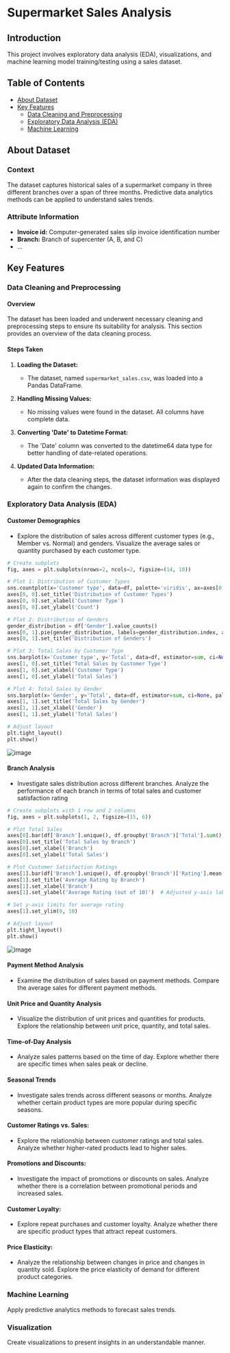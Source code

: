 # Supermarket Sales Analysis

## Introduction

This project involves exploratory data analysis (EDA), visualizations, and machine learning model training/testing using a sales dataset.

## Table of Contents

- [About Dataset](#about-dataset)
- [Key Features](#key-features)
  - [Data Cleaning and Preprocessing](#data-cleaning-and-preprocessing)
  - [Exploratory Data Analysis (EDA)](#exploratory-data-analysis-eda)
  - [Machine Learning](#machine-learning)

## About Dataset

### Context
The dataset captures historical sales of a supermarket company in three different branches over a span of three months. Predictive data analytics methods can be applied to understand sales trends.

### Attribute Information
- **Invoice id:** Computer-generated sales slip invoice identification number
- **Branch:** Branch of supercenter (A, B, and C)
- ...

## Key Features

### Data Cleaning and Preprocessing

#### Overview

The dataset has been loaded and underwent necessary cleaning and preprocessing steps to ensure its suitability for analysis. This section provides an overview of the data cleaning process.

#### Steps Taken

1. **Loading the Dataset:**
   - The dataset, named `supermarket_sales.csv`, was loaded into a Pandas DataFrame.

2. **Handling Missing Values:**
   - No missing values were found in the dataset. All columns have complete data.

3. **Converting 'Date' to Datetime Format:**
   - The 'Date' column was converted to the datetime64 data type for better handling of date-related operations.

4. **Updated Data Information:**
   - After the data cleaning steps, the dataset information was displayed again to confirm the changes.

### Exploratory Data Analysis (EDA)

#### Customer Demographics
  - Explore the distribution of sales across different customer types (e.g., Member vs. Normal) and genders. Visualize the average sales or quantity purchased by each customer type.
```python
# Create subplots
fig, axes = plt.subplots(nrows=2, ncols=2, figsize=(14, 10))

# Plot 1: Distribution of Customer Types
sns.countplot(x='Customer type', data=df, palette='viridis', ax=axes[0, 0])
axes[0, 0].set_title('Distribution of Customer Types')
axes[0, 0].set_xlabel('Customer Type')
axes[0, 0].set_ylabel('Count')

# Plot 2: Distribution of Genders
gender_distribution = df['Gender'].value_counts()
axes[0, 1].pie(gender_distribution, labels=gender_distribution.index, autopct='%1.1f%%', colors=['skyblue', 'lightcoral'])
axes[0, 1].set_title('Distribution of Genders')

# Plot 3: Total Sales by Customer Type
sns.barplot(x='Customer type', y='Total', data=df, estimator=sum, ci=None, palette='viridis', ax=axes[1, 0])
axes[1, 0].set_title('Total Sales by Customer Type')
axes[1, 0].set_xlabel('Customer Type')
axes[1, 0].set_ylabel('Total Sales')

# Plot 4: Total Sales by Gender
sns.barplot(x='Gender', y='Total', data=df, estimator=sum, ci=None, palette='viridis', ax=axes[1, 1])
axes[1, 1].set_title('Total Sales by Gender')
axes[1, 1].set_xlabel('Gender')
axes[1, 1].set_ylabel('Total Sales')

# Adjust layout
plt.tight_layout()
plt.show()
```
![image](https://github.com/Lawrence-Mak/Sales-Analysis-Project/assets/83872954/a3445936-ac35-46a2-92ab-d4fc7e017824)


#### Branch Analysis
  - Investigate sales distribution across different branches. Analyze the performance of each branch in terms of total sales and customer satisfaction rating
```python
# Create subplots with 1 row and 2 columns
fig, axes = plt.subplots(1, 2, figsize=(15, 6))

# Plot Total Sales
axes[0].bar(df['Branch'].unique(), df.groupby('Branch')['Total'].sum(), color='tab:blue')
axes[0].set_title('Total Sales by Branch')
axes[0].set_xlabel('Branch')
axes[0].set_ylabel('Total Sales')

# Plot Customer Satisfaction Ratings
axes[1].bar(df['Branch'].unique(), df.groupby('Branch')['Rating'].mean(), color='tab:orange')
axes[1].set_title('Average Rating by Branch')
axes[1].set_xlabel('Branch')
axes[1].set_ylabel('Average Rating (out of 10)')  # Adjusted y-axis label

# Set y-axis limits for average rating
axes[1].set_ylim(0, 10)

# Adjust layout
plt.tight_layout()
plt.show()
```
![image](https://github.com/Lawrence-Mak/Sales-Analysis-Project/assets/83872954/7dc71f09-e3ec-4da1-9bdd-ce533df5cd70)

#### Payment Method Analysis
- Examine the distribution of sales based on payment methods.
  Compare the average sales for different payment methods.

#### Unit Price and Quantity Analysis
 - Visualize the distribution of unit prices and quantities for products.
  Explore the relationship between unit price, quantity, and total sales.
  
#### Time-of-Day Analysis
- Analyze sales patterns based on the time of day.
  Explore whether there are specific times when sales peak or decline.

#### Seasonal Trends
- Investigate sales trends across different seasons or months.
  Analyze whether certain product types are more popular during specific seasons.

#### Customer Ratings vs. Sales:
- Explore the relationship between customer ratings and total sales.
  Analyze whether higher-rated products lead to higher sales.

#### Promotions and Discounts:
- Investigate the impact of promotions or discounts on sales.
  Analyze whether there is a correlation between promotional periods and increased sales.

#### Customer Loyalty:
- Explore repeat purchases and customer loyalty.
  Analyze whether there are specific product types that attract repeat customers.

#### Price Elasticity:
- Analyze the relationship between changes in price and changes in quantity sold.
  Explore the price elasticity of demand for different product categories.


### Machine Learning

Apply predictive analytics methods to forecast sales trends.

### Visualization

Create visualizations to present insights in an understandable manner.
